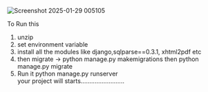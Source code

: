 ![Screenshot 2025-01-29 005105](https://github.com/user-attachments/assets/f84e5ea1-3d18-49f0-a308-d0d89f1a4544)



To Run this 
1. unzip
2. set environment variable
3. install all the modules like django,sqlparse==0.3.1, xhtml2pdf  etc
4. then migrate  ->  python manage.py makemigrations  then  python manage.py migrate
5. Run it python manage.py runserver                                         
your project will starts.........................

























